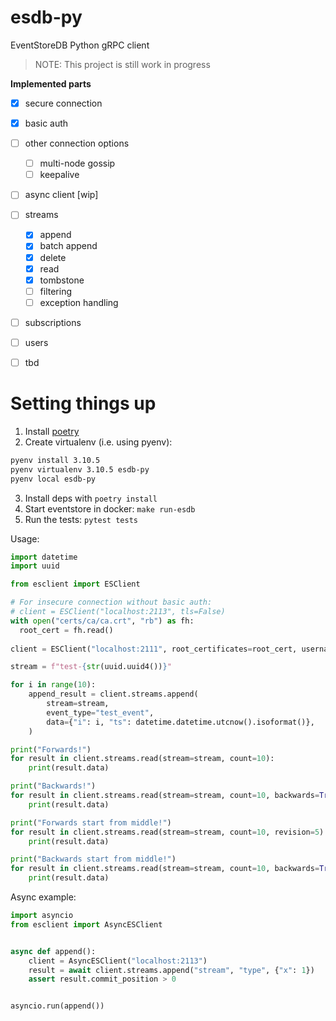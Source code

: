 # esdb-py

EventStoreDB Python gRPC client
> NOTE: This project is still work in progress

**Implemented parts**
- [x] secure connection
- [x] basic auth
- [ ] other connection options
  - [ ] multi-node gossip
  - [ ] keepalive
- [ ] async client [wip]
- [ ] streams
  - [x] append
  - [x] batch append
  - [x] delete
  - [x] read
  - [x] tombstone
  - [ ] filtering
  - [ ] exception handling
- [ ] subscriptions
- [ ] users
- [ ] tbd


# Setting things up
1. Install [poetry](https://python-poetry.org/docs/#installation)
2. Create virtualenv (i.e. using pyenv):
```sh
pyenv install 3.10.5
pyenv virtualenv 3.10.5 esdb-py
pyenv local esdb-py
```
3. Install deps with `poetry install`
4. Start eventstore in docker: `make run-esdb`
5. Run the tests: `pytest tests`

Usage:
```py
import datetime
import uuid

from esclient import ESClient

# For insecure connection without basic auth:
# client = ESClient("localhost:2113", tls=False)
with open("certs/ca/ca.crt", "rb") as fh:
  root_cert = fh.read()
  
client = ESClient("localhost:2111", root_certificates=root_cert, username="admin", password="changeit")

stream = f"test-{str(uuid.uuid4())}"

for i in range(10):
    append_result = client.streams.append(
        stream=stream,
        event_type="test_event",
        data={"i": i, "ts": datetime.datetime.utcnow().isoformat()},
    )

print("Forwards!")
for result in client.streams.read(stream=stream, count=10):
    print(result.data)

print("Backwards!")
for result in client.streams.read(stream=stream, count=10, backwards=True):
    print(result.data)

print("Forwards start from middle!")
for result in client.streams.read(stream=stream, count=10, revision=5):
    print(result.data)

print("Backwards start from middle!")
for result in client.streams.read(stream=stream, count=10, backwards=True, revision=5):
    print(result.data)
```

Async example:
```py
import asyncio
from esclient import AsyncESClient


async def append():
    client = AsyncESClient("localhost:2113")
    result = await client.streams.append("stream", "type", {"x": 1})
    assert result.commit_position > 0


asyncio.run(append())
```